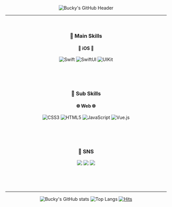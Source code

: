 <div align="center">
  
![Bucky's GitHub Header](https://capsule-render.vercel.app/api?type=transparent&color=0:453C59,30:C79BF2,100:2C3140&fontColor=0583F2&height=300&section=header&text=Bucky's%20Github!&fontAlign=50&fontAlign=70&fontSize=90&desc=Welcome%20to%20my%20GitHub&descSize=30&descAlign=70&descAlignY=70&textBg=true)

---
<br/>

### 📌 Main Skills
#### 🍎 iOS 🍎
![Swift](https://img.shields.io/badge/Swift-F05138?style=flat-square&logo=Swift&logoColor=white)
![SwiftUI](https://img.shields.io/badge/SwiftUI-056CF2?style=flat-square&logo=Swift&logoColor=white)
![UIKit](https://img.shields.io/badge/UIKit-05AFF2?style=flat-square&logo=Swift&logoColor=white)

<br/>
<br/>
<br/>

### 📌 Sub Skills
#### 🌐 Web 🌐
![CSS3](https://img.shields.io/badge/CSS3-1572B6?style=flat-square&logo=css3&logoColor=white)
![HTML5](https://img.shields.io/badge/HTML5-E34F26?style=flat-square&logo=html5&logoColor=white)
![JavaScript](https://img.shields.io/badge/JavaScript-F7DF1E?style=flat-square&logo=javascript&logoColor=black)
![Vue.js](https://img.shields.io/badge/Vue.js-4FC08D?style=flat-square&logo=vue.js&logoColor=white)

<br/>
<br/>
<br/>

### 💬 SNS
<p>
  <a href="mailto:bucky5683@gmail.com"><img src="https://img.shields.io/badge/Gmail-EA4335?style=flat-square&logo=Gmail&logoColor=white"/></a>
  <a href="https://www.instagram.com/sy8_546/"><img src="https://img.shields.io/badge/Instagram-DD2A7B?style=flat-square&logo=Instagram&logoColor=white"/></a>
  <a href="https://sy5683.tistory.com/"><img src="https://img.shields.io/badge/Tistory-000000?style=flat-square&logo=Tistory&logoColor=white"/></a>
</p>

<br/>
<br/>
<br/>

---

![Bucky's GitHub stats](https://github-readme-stats.vercel.app/api?username=Bucky5683&show_icons=true&hide=contribs)
![Top Langs](https://github-readme-stats.vercel.app/api/top-langs/?username=Bucky5683&layout=compact)
[![Hits](https://hits.seeyoufarm.com/api/count/incr/badge.svg?url=https%3A%2F%2Fgithub.com%2FBucky5683&count_bg=%23000000&title_bg=%23000000&icon=apple.svg&icon_color=%239A9A9A&title=hits&edge_flat=true)](https://hits.seeyoufarm.com)
</div>

